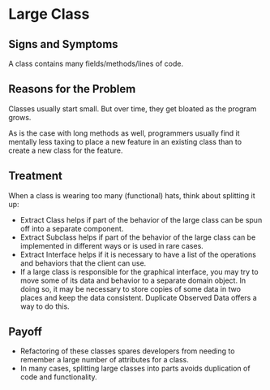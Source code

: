 Large Class
===========

Signs and Symptoms
------------------

A class contains many fields/methods/lines of code.

Reasons for the Problem
-----------------------

Classes usually start small. But over time, they get bloated as the program grows.

As is the case with long methods as well, programmers usually find it mentally less taxing to place a new feature in an existing class than to create a new class for the feature.

Treatment
---------

When a class is wearing too many (functional) hats, think about splitting it up:

- Extract Class helps if part of the behavior of the large class can be spun off into a separate component.
- Extract Subclass helps if part of the behavior of the large class can be implemented in different ways or is used in rare cases.
- Extract Interface helps if it is necessary to have a list of the operations and behaviors that the client can use.
- If a large class is responsible for the graphical interface, you may try to move some of its data and behavior to a separate domain object. In doing so, it may be necessary to store copies of some data in two places and keep the data consistent. Duplicate Observed Data offers a way to do this.

Payoff
------

- Refactoring of these classes spares developers from needing to remember a large number of attributes for a class.
- In many cases, splitting large classes into parts avoids duplication of code and functionality.
